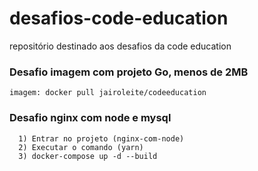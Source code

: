 # desafios-code-education
repositório destinado aos desafios da code education

### Desafio imagem com projeto Go, menos de 2MB
```
imagem: docker pull jairoleite/codeeducation
```


### Desafio nginx com node e mysql
```
  1) Entrar no projeto (nginx-com-node)
  2) Executar o comando (yarn)
  3) docker-compose up -d --build
```
